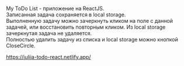 My ToDo List - приложение на ReactJS.  
Записанная задача сохраняется в local storage.  
Выполненную задачу можно зачеркнуть кликом на поле с данной задачей, или восстановить повторным кликом. Из local storage зачеркнутая задача не удаляется.  
Полностью удалить задачу из списка и local storage можно кнопкой CloseCircle.  

https://iuliia-todo-react.netlify.app/


